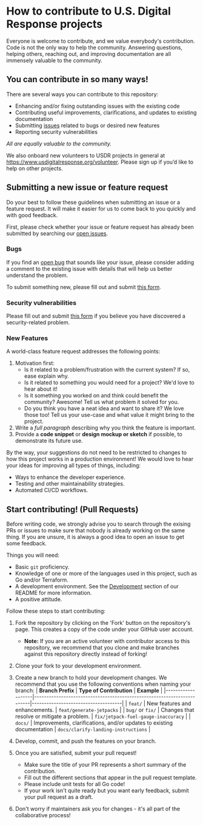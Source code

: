 # How to contribute to U.S. Digital Response projects

Everyone is welcome to contribute, and we value everybody's contribution. 
Code is not the only way to help the community. 
Answering questions, helping others, reaching out, and improving documentation are all immensely valuable to the community.


## You can contribute in so many ways!

There are several ways you can contribute to this repository:

- Enhancing and/or fixing outstanding issues with the existing code
- Contributing useful improvements, clarifications, and updates to existing documentation
- Submitting [issues](https://github.com/usdigitalresponse/grants-ingest/issues/new/choose) related to bugs or desired new features
- Reporting security vulnerabilities

_All are equally valuable to the community._

We also onboard new volunteers to USDR projects in general at https://www.usdigitalresponse.org/volunteer.
Please sign up if you’d like to help on other projects.


## Submitting a new issue or feature request

Do your best to follow these guidelines when submitting an issue or a feature request. 
It will make it easier for us to come back to you quickly and with good feedback.

First, please check whether your issue or feature request has already been submitted by searching our [open issues](https://github.com/usdigitalresponse/grants-ingest/issues?q=is%3Aopen+is%3Aissue).


### Bugs

If you find an [open bug](https://github.com/usdigitalresponse/grants-ingest/issues?q=is%3Aopen+is%3Aissue+label%3Abug)
that sounds like your issue, please consider adding a comment to the existing issue with details
that will help us better understand the problem.

To submit something new, please fill out and submit
[this form](https://github.com/usdigitalresponse/grants-ingest/issues/new?template=default_issue.yml&title=%5BBug%5D%3A+).


### Security vulnerabilities

Please fill out and submit [this form](https://github.com/usdigitalresponse/grants-ingest/security/advisories/new)
if you believe you have discovered a security-related problem.


### New Features

A world-class feature request addresses the following points:

1. Motivation first:
    - Is it related to a problem/frustration with the current system? If so, ease explain why.
    - Is it related to something you would need for a project? We'd love to hear about it!
    - Is it something you worked on and think could benefit the community? Awesome! Tell us
    what problem it solved for you.
    - Do you think you have a neat idea and want to share it? 
    We love those too! 
    Tell us your use-case and what value it might bring to the project.
2. Write a _full paragraph_ describing why you think the feature is important.
3. Provide a **code snippet** or **design mockup or sketch** if possible, to demonstrate its
future use.

By the way, your suggestions do not need to be restricted to changes to how this project works in a production environment! 
We would love to hear your ideas for improving all types of things, including:
- Ways to enhance the developer experience.
- Testing and other maintainability strategies.
- Automated CI/CD workflows.


## Start contributing! (Pull Requests)

Before writing code, we strongly advise you to search through the exising PRs or issues to
make sure that nobody is already working on the same thing. If you are unsure, it is always
a good idea to open an issue to get some feedback.

Things you will need:
- Basic `git` proficiency.
- Knowledge of one or more of the languages used in this project, such as Go and/or Terraform.
- A development environment. See the [Development](https://github.com/usdigitalresponse/grants-ingest/blob/main/README.md#development)
section of our README for more information.
- A positive attitude.

Follow these steps to start contributing:

1. Fork the repository by clicking on the 'Fork' button on the repository's page. This creates
a copy of the code under your GitHub user account.
    - **Note:** If you are an active volunteer with contributor access to this repository,
    we recommend that you clone and make branches against this repository directly instead
    of forking!
2. Clone your fork to your development environment.
3. Create a new branch to hold your development changes. We recommend that you use the following
conventions when naming your branch:
    | **Branch Prefix** | **Type of Contribution**                                               | **Example**                         |
    |-------------------|------------------------------------------------------------------------|-------------------------------------|
    | `feat/`           | New features and enhancements.                                         | `feat/generate-jetpacks`            |
    | `bug/` or `fix/`  | Changes that resolve or mitigate a problem.                            | `fix/jetpack-fuel-gauge-inaccuracy` |
    | `docs/`           | Improvements, clarifications, and/or updates to existing documentation | `docs/clarify-landing-instructions` |

4. Develop, commit, and push the features on your branch.
5. Once you are satisfied, submit your pull request!
    - Make sure the title of your PR represents a short summary of the contribution.
    - Fill out the different sections that appear in the pull request template.
    - Please include unit tests for all Go code!
    - If your work isn't quite ready but you want early feedback, submit your pull request
    as a draft.
6. Don't worry if maintainers ask you for changes - it's all part of the collaborative process!
